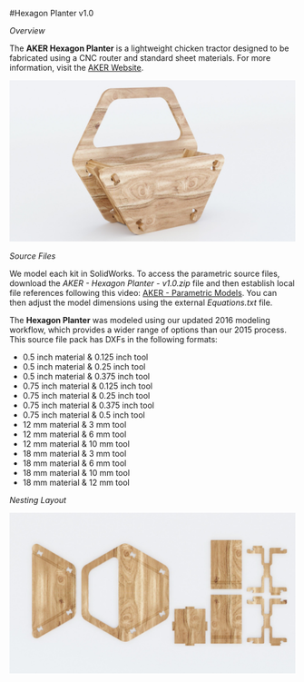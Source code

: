 #Hexagon Planter v1.0

*Overview*

The **AKER Hexagon Planter** is a lightweight chicken tractor designed to be fabricated using a CNC router and standard sheet materials. For more information, visit the [AKER Website](http://www.akerkits.com).

![Hexagon Planter](https://github.com/AKERKits/Hexagon-Planter/blob/master/Images/AKER%20-%20Hexagon%20Planter%20-%20v1.0%20-%20Master%20Assembly-min%20Cropped.jpg?raw=true)

*Source Files*

We model each kit in SolidWorks. To access the parametric source files, download the *AKER - Hexagon Planter - v1.0.zip* file and then establish local file references following this video: [AKER - Parametric Models](https://www.youtube.com/watch?v=Ewdrlv4nSA0). You can then adjust the model dimensions using the external *Equations.txt* file.

The **Hexagon Planter** was modeled using our updated 2016 modeling workflow, which provides a wider range of options than our 2015 process. This source file pack has DXFs in the following formats:

 * 0.5 inch material & 0.125 inch tool
 * 0.5 inch material & 0.25 inch tool
 * 0.5 inch material & 0.375 inch tool
 * 0.75 inch material & 0.125 inch tool
 * 0.75 inch material & 0.25 inch tool
 * 0.75 inch material & 0.375 inch tool
 * 0.75 inch material & 0.5 inch tool
 * 12 mm material & 3 mm tool
 * 12 mm material & 6 mm tool
 * 12 mm material & 10 mm tool
 * 18 mm material & 3 mm tool
 * 18 mm material & 6 mm tool
 * 18 mm material & 10 mm tool
 * 18 mm material & 12 mm tool

*Nesting Layout*

![Hexagon Planter](https://github.com/AKERKits/Hexagon-Planter/blob/master/Images/AKER%20-%20Hexagon%20Planter%20-%20v1.0%20-%20Nesting%20Assembly-min%20Cropped.jpg?raw=true)
